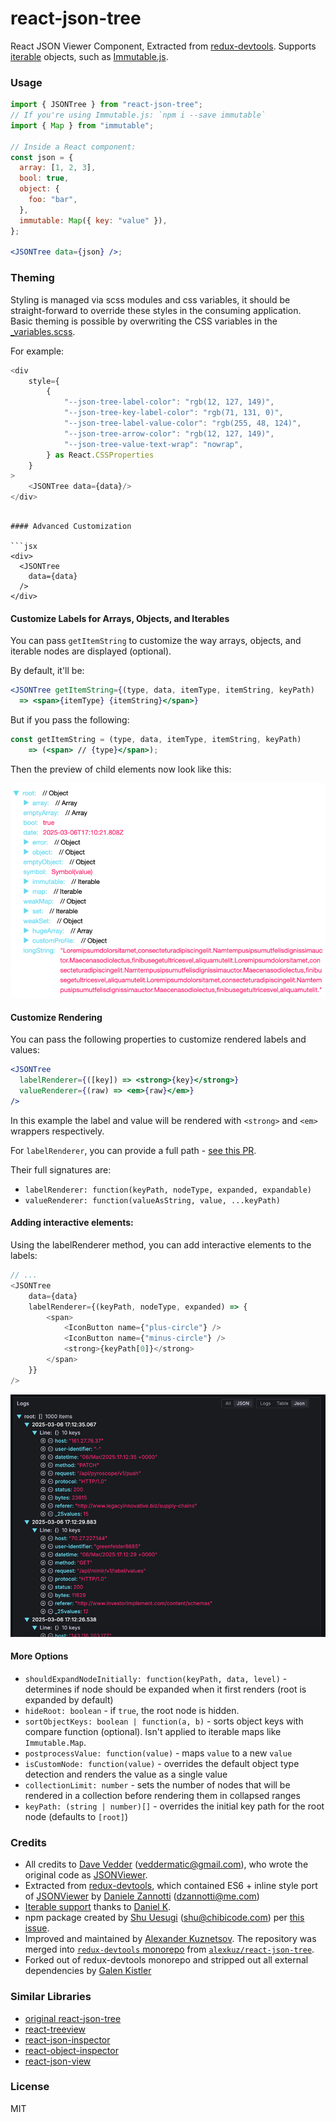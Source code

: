 # react-json-tree

React JSON Viewer Component, Extracted from [redux-devtools](https://github.com/reduxjs/redux-devtools). Supports [iterable](https://developer.mozilla.org/en-US/docs/Web/JavaScript/Reference/Iteration_protocols#iterable) objects, such as [Immutable.js](https://facebook.github.io/immutable-js/).

### Usage

```jsx
import { JSONTree } from "react-json-tree";
// If you're using Immutable.js: `npm i --save immutable`
import { Map } from "immutable";

// Inside a React component:
const json = {
  array: [1, 2, 3],
  bool: true,
  object: {
    foo: "bar",
  },
  immutable: Map({ key: "value" }),
};

<JSONTree data={json} />;
```

### Theming

Styling is managed via scss modules and css variables, it should be straight-forward to override these styles in the consuming application.
Basic theming is possible by overwriting the CSS variables in the [\_variables.scss](src%2Fstyles%2F_variables.scss).

For example:

```typescript jsx
<div
    style={
        {
            "--json-tree-label-color": "rgb(12, 127, 149)",
            "--json-tree-key-label-color": "rgb(71, 131, 0)",
            "--json-tree-label-value-color": "rgb(255, 48, 124)",
            "--json-tree-arrow-color": "rgb(12, 127, 149)",
            "--json-tree-value-text-wrap": "nowrap",
        } as React.CSSProperties
    }
>
    <JSONTree data={data}/>
</div>

```

````

#### Advanced Customization

```jsx
<div>
  <JSONTree
    data={data}
  />
</div>
````

#### Customize Labels for Arrays, Objects, and Iterables

You can pass `getItemString` to customize the way arrays, objects, and iterable nodes are displayed (optional).

By default, it'll be:

```jsx
<JSONTree getItemString={(type, data, itemType, itemString, keyPath)
  => <span>{itemType} {itemString}</span>}
```

But if you pass the following:

```jsx
const getItemString = (type, data, itemType, itemString, keyPath)
    => (<span> // {type}</span>);
```

Then the preview of child elements now look like this:

![get-item-string-example.png](img%2Fget-item-string-example.png)

#### Customize Rendering

You can pass the following properties to customize rendered labels and values:

```jsx
<JSONTree
  labelRenderer={([key]) => <strong>{key}</strong>}
  valueRenderer={(raw) => <em>{raw}</em>}
/>
```

In this example the label and value will be rendered with `<strong>` and `<em>` wrappers respectively.

For `labelRenderer`, you can provide a full path - [see this PR](https://github.com/chibicode/react-json-tree/pull/32).

Their full signatures are:

- `labelRenderer: function(keyPath, nodeType, expanded, expandable)`
- `valueRenderer: function(valueAsString, value, ...keyPath)`

#### Adding interactive elements:

Using the labelRenderer method, you can add interactive elements to the labels:

```typescript jsx
// ...
<JSONTree
    data={data}
    labelRenderer={(keyPath, nodeType, expanded) => {
        <span>
            <IconButton name={"plus-circle"} />
            <IconButton name={"minus-circle"} />
            <strong>{keyPath[0]}</strong>
        </span>
    }}
/>
```

![buttons-example.png](img%2Fbuttons-example.png)

#### More Options

- `shouldExpandNodeInitially: function(keyPath, data, level)` - determines if node should be expanded when it first renders (root is expanded by default)
- `hideRoot: boolean` - if `true`, the root node is hidden.
- `sortObjectKeys: boolean | function(a, b)` - sorts object keys with compare function (optional). Isn't applied to iterable maps like `Immutable.Map`.
- `postprocessValue: function(value)` - maps `value` to a new `value`
- `isCustomNode: function(value)` - overrides the default object type detection and renders the value as a single value
- `collectionLimit: number` - sets the number of nodes that will be rendered in a collection before rendering them in collapsed ranges
- `keyPath: (string | number)[]` - overrides the initial key path for the root node (defaults to `[root]`)

### Credits

- All credits to [Dave Vedder](http://www.eskimospy.com/) ([veddermatic@gmail.com](mailto:veddermatic@gmail.com)), who wrote the original code as [JSONViewer](https://bitbucket.org/davevedder/react-json-viewer/).
- Extracted from [redux-devtools](https://github.com/gaearon/redux-devtools), which contained ES6 + inline style port of [JSONViewer](https://bitbucket.org/davevedder/react-json-viewer/) by [Daniele Zannotti](http://www.github.com/dzannotti) ([dzannotti@me.com](mailto:dzannotti@me.com))
- [Iterable support](https://github.com/gaearon/redux-devtools/pull/79) thanks to [Daniel K](https://github.com/FredyC).
- npm package created by [Shu Uesugi](http://github.com/chibicode) ([shu@chibicode.com](mailto:shu@chibicode.com)) per [this issue](https://github.com/gaearon/redux-devtools/issues/85).
- Improved and maintained by [Alexander Kuznetsov](https://github.com/alexkuz). The repository was merged into [`redux-devtools` monorepo](https://github.com/reduxjs/redux-devtools) from [`alexkuz/react-json-tree`](https://github.com/alexkuz/react-json-tree).
- Forked out of redux-devtools monorepo and stripped out all external dependencies by [Galen Kistler](https://github.com/gtk-grafana/react-json-tree/)

### Similar Libraries

- [original react-json-tree](https://github.com/reduxjs/redux-devtools/tree/main/packages/react-json-tree)
- [react-treeview](https://github.com/chenglou/react-treeview)
- [react-json-inspector](https://github.com/Lapple/react-json-inspector)
- [react-object-inspector](https://github.com/xyc/react-object-inspector)
- [react-json-view](https://github.com/mac-s-g/react-json-view)

### License

MIT
